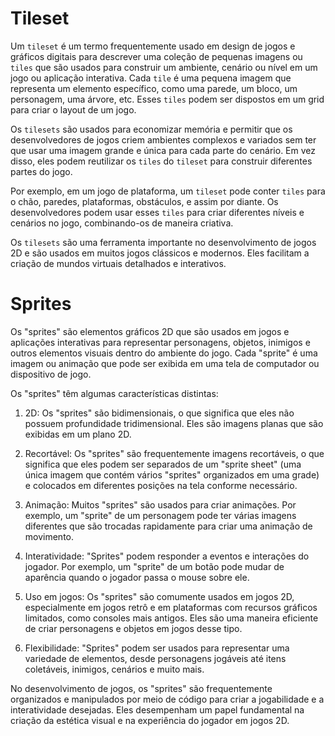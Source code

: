 # Tileset

Um `tileset` é um termo frequentemente usado em design de jogos e gráficos digitais para descrever uma coleção de pequenas imagens ou `tiles` que são usados para construir um ambiente, cenário ou nível em um jogo ou aplicação interativa. Cada `tile` é uma pequena imagem que representa um elemento específico, como uma parede, um bloco, um personagem, uma árvore, etc. Esses `tiles` podem ser dispostos em um grid para criar o layout de um jogo.

Os `tilesets` são usados para economizar memória e permitir que os desenvolvedores de jogos criem ambientes complexos e variados sem ter que usar uma imagem grande e única para cada parte do cenário. Em vez disso, eles podem reutilizar os `tiles` do `tileset` para construir diferentes partes do jogo.

Por exemplo, em um jogo de plataforma, um `tileset` pode conter `tiles` para o chão, paredes, plataformas, obstáculos, e assim por diante. Os desenvolvedores podem usar esses `tiles` para criar diferentes níveis e cenários no jogo, combinando-os de maneira criativa.

Os `tilesets` são uma ferramenta importante no desenvolvimento de jogos 2D e são usados em muitos jogos clássicos e modernos. Eles facilitam a criação de mundos virtuais detalhados e interativos.

# Sprites

Os "sprites" são elementos gráficos 2D que são usados em jogos e aplicações interativas para representar personagens, objetos, inimigos e outros elementos visuais dentro do ambiente do jogo. Cada "sprite" é uma imagem ou animação que pode ser exibida em uma tela de computador ou dispositivo de jogo.

Os "sprites" têm algumas características distintas:

1. 2D: Os "sprites" são bidimensionais, o que significa que eles não possuem profundidade tridimensional. Eles são imagens planas que são exibidas em um plano 2D.

2. Recortável: Os "sprites" são frequentemente imagens recortáveis, o que significa que eles podem ser separados de um "sprite sheet" (uma única imagem que contém vários "sprites" organizados em uma grade) e colocados em diferentes posições na tela conforme necessário.

3. Animação: Muitos "sprites" são usados para criar animações. Por exemplo, um "sprite" de um personagem pode ter várias imagens diferentes que são trocadas rapidamente para criar uma animação de movimento.

4. Interatividade: "Sprites" podem responder a eventos e interações do jogador. Por exemplo, um "sprite" de um botão pode mudar de aparência quando o jogador passa o mouse sobre ele.

5. Uso em jogos: Os "sprites" são comumente usados em jogos 2D, especialmente em jogos retrô e em plataformas com recursos gráficos limitados, como consoles mais antigos. Eles são uma maneira eficiente de criar personagens e objetos em jogos desse tipo.

6. Flexibilidade: "Sprites" podem ser usados para representar uma variedade de elementos, desde personagens jogáveis até itens coletáveis, inimigos, cenários e muito mais.

No desenvolvimento de jogos, os "sprites" são frequentemente organizados e manipulados por meio de código para criar a jogabilidade e a interatividade desejadas. Eles desempenham um papel fundamental na criação da estética visual e na experiência do jogador em jogos 2D.